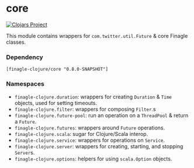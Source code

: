 # core

[![Clojars Project](https://img.shields.io/clojars/v/finagle-clojure/core.svg)](https://clojars.org/finagle-clojure/core)

This module contains wrappers for `com.twitter.util.Future` & core Finagle classes.

### Dependency

    [finagle-clojure/core "0.8.0-SNAPSHOT"]


### Namespaces

* `finagle-clojure.duration`: wrappers for creating `Duration` & `Time` objects, used for setting timeouts.
* `finagle-clojure.filter`: wrappers for composing `Filter`.s
* `finagle-clojure.future-pool`: run an operation on a `ThreadPool` & return a `Future`.
* `finagle-clojure.futures`: wrappers around `Future` operations.
* `finagle-clojure.scala`: sugar for Clojure/Scala interop.
* `finagle-clojure.service`: wrappers for operations on `Service`.
* `finagle-clojure.server`: wrappers for creating, starting, and stopping `Server`s.
* `finagle-clojure.options`: helpers for using `scala.Option` objects.

